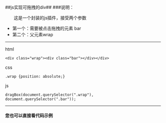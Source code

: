 ##js实现可拖拽的div##
###说明：

&emsp;&emsp;这是一个封装的js插件，接受两个参数

* 第一个：需要被点击拖拽的元素 bar
* 第二个：父元素wrap 


---
html

`<div class="wrap"><div class="bar"></div></div>`




css

`.wrap {position: absolute;}`



js

`dragBox(document.querySelector(".wrap"), document.querySelector(".bar"));`




***
#### 您也可以直接看代码示例 ###